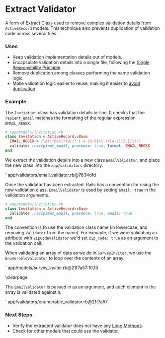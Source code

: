 # Extract Validator

A form of [Extract Class](#extract-class) used to remove complex validation details
from `ActiveRecord` models. This technique also prevents duplication of validation
code across several files.

### Uses

* Keep validation implementation details out of models.
* Encapsulate validation details into a single file, following the [Single
  Responsibility Principle](#single-responsibility-principle).
* Remove duplication among classes performing the same validation logic.
* Make validation logic easier to reuse, making it easier to [avoid
  duplication](#dry).

### Example

The `Invitation` class has validation details in-line. It checks that the
`repient_email` matches the formatting of the regular expression `EMAIL_REGEX`.

```ruby
# app/models/invitation.rb
class Invitation < ActiveRecord::Base
  EMAIL_REGEX = /\A([^@\s]+)@((?:[-a-z0-9]+\.)+[a-z]{2,})\z/i
  validates :recipient_email, presence: true, format: EMAIL_REGEX
end
```

We extract the validation details into a new class `EmailValidator`, and place the
new class into the `app/validators` directory.

` app/validators/email_validator.rb@7834dfd

Once the validator has been extracted. Rails has a convention for using the new
validation class. `EmailValidator` is used by setting `email: true` in the validation
arguments.

```ruby
# app/models/invitation.rb
class Invitation < ActiveRecord::Base
  validates :recipient_email, presence: true, email: true
end
```

The convention is to use the validation class name (in lowercase, and removing
`Validator` from the name). For exmaple, if we were validating an attribute with
`ZipCodeValidator` we'd set `zip_code: true` as an argument to the validation call.

When validating an array of data as we do in `SurveyInviter`, we use
the `EnumerableValidator` to loop over the contents of an array.

` app/models/survey_inviter.rb@21f7a57:10,13

\clearpage

The `EmailValidator` is passed in as an argument, and each element in the array
is validated against it.

` app/validators/enumerable_validator.rb@21f7a57

### Next Steps

* Verify the extracted validator does not have any [Long Methods](#long-methods).
* Check for other models that could use the validator.
